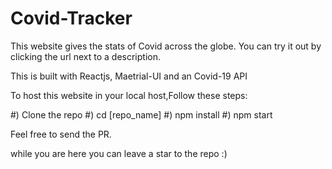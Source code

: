 # Covid-Tracker
This  website gives the stats of Covid across the globe. You can try it out by clicking the url next to a description.

This is built with Reactjs, Maetrial-UI and an Covid-19 API

To host this website in your local host,Follow these steps:

#) Clone the repo
#) cd [repo_name]
#) npm install
#) npm start

Feel free to send the PR.

while you are here you can leave a star to the repo :)


